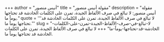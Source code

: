 +++
author = "أنيس منصور"
title = "مقولة أنيس منصور"
description = "مقولة أنيس منصور: لا تبالغ في صرف الألفاظ الجيدة، تمرن على الكلمات الخادشة قد تحتاجها يوماً ما."
quote = '''لا تبالغ في صرف الألفاظ الجيدة، تمرن على الكلمات الخادشة قد تحتاجها يوماً ما.'''
slug = "لا-تبالغ-في-صرف-الألفاظ-الجيدة-تمرن-على-الكلمات-الخادشة-قد-تحتاجها-يوماً-ما"
+++
لا تبالغ في صرف الألفاظ الجيدة، تمرن على الكلمات الخادشة قد تحتاجها يوماً ما.
